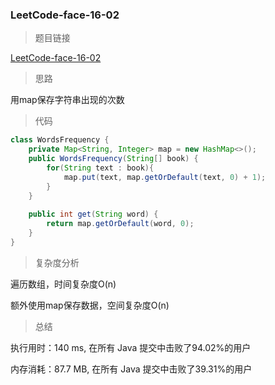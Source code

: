 ### LeetCode-face-16-02

> 题目链接

[LeetCode-face-16-02](https://leetcode-cn.com/problems/words-frequency-lcci/)

> 思路

用map保存字符串出现的次数

> 代码

```java
class WordsFrequency {
    private Map<String, Integer> map = new HashMap<>();
    public WordsFrequency(String[] book) {
        for(String text : book){
            map.put(text, map.getOrDefault(text, 0) + 1);
        }
    }
    
    public int get(String word) {
        return map.getOrDefault(word, 0);
    }
}
```

> 复杂度分析

遍历数组，时间复杂度O(n)

额外使用map保存数据，空间复杂度O(n)

> 总结

执行用时：140 ms, 在所有 Java 提交中击败了94.02%的用户

内存消耗：87.7 MB, 在所有 Java 提交中击败了39.31%的用户
